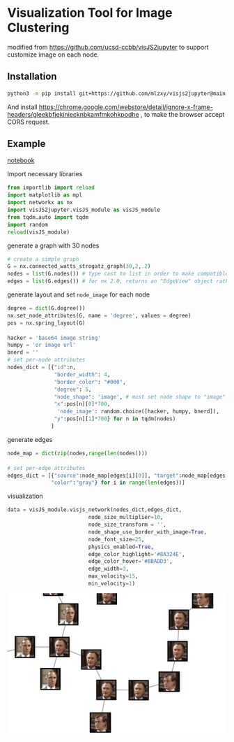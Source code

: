 # Visualization Tool for Image Clustering

modified from https://github.com/ucsd-ccbb/visJS2jupyter to support customize image on each node.


## Installation

```bash
python3 -m pip install git+https://github.com/mlzxy/visjs2jupyter@main --user
```

And install https://chrome.google.com/webstore/detail/ignore-x-frame-headers/gleekbfjekiniecknbkamfmkohkpodhe , to make the browser accept CORS request. 


## Example

[notebook](./example.ipynb)

Import necessary libraries

```python
from importlib import reload
import matplotlib as mpl
import networkx as nx
import visJS2jupyter.visJS_module as visJS_module
from tqdm.auto import tqdm
import random
reload(visJS_module)
```


generate a graph with 30 nodes

```python
# create a simple graph
G = nx.connected_watts_strogatz_graph(30,2,.2)
nodes = list(G.nodes()) # type cast to list in order to make compatible with networkx 1.11 and 2.0
edges = list(G.edges()) # for nx 2.0, returns an "EdgeView" object rather than an iterable
```


generate layout and set `node_image` for each node

```python
degree = dict(G.degree())
nx.set_node_attributes(G, name = 'degree', values = degree)
pos = nx.spring_layout(G)

hacker = 'base64 image string' 
humpy = 'or image url'
bnerd = ''
# set per-node attributes
nodes_dict = [{"id":n,
               "border_width": 4,
               "border_color": "#000",
               "degree": 5,
               "node_shape": 'image', # must set node shape to "image"
               "x":pos[n][0]*700,
                'node_image': random.choice([hacker, humpy, bnerd]),
               "y":pos[n][1]*700} for n in tqdm(nodes)
              ]
```


generate edges


```python
node_map = dict(zip(nodes,range(len(nodes))))

# set per-edge attributes
edges_dict = [{"source":node_map[edges[i][0]], "target":node_map[edges[i][1]], "id": str(random.random()),
              "color":"gray"} for i in range(len(edges))]
```

visualization

```python
data = visJS_module.visjs_network(nodes_dict,edges_dict,
                          node_size_multiplier=10,
                          node_size_transform = '',
                          node_shape_use_border_with_image=True,
                          node_font_size=25,
                          physics_enabled=True,
                          edge_color_highlight='#8A324E',
                          edge_color_hover='#8BADD3',
                          edge_width=3,
                          max_velocity=15,
                          min_velocity=1)
```



![](docs/visJS2Jupyter.png)

